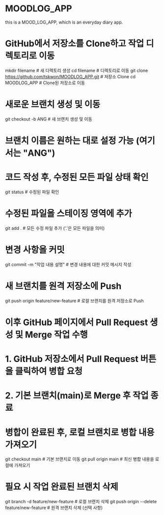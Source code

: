 # MOODLOG_APP

this is a MOOD_LOG_APP, which is an everyday diary app.

# GitHub에서 저장소를 Clone하고 작업 디렉토리로 이동
mkdir filename                   # 새 디렉토리 생성
cd filename                      # 디렉토리로 이동
git clone https://github.com/tskwon/MOODLOG_APP.git  # 저장소 Clone
cd MOODLOG_APP                   # Clone된 저장소로 이동

# 새로운 브랜치 생성 및 이동
git checkout -b ANG  # 새 브랜치 생성 및 이동
# 브랜치 이름은 원하는 대로 설정 가능 (여기서는 "ANG")

# 코드 작성 후, 수정된 모든 파일 상태 확인
git status                        # 수정된 파일 확인

# 수정된 파일을 스테이징 영역에 추가
git add .                         # 모든 수정 파일 추가 ('.'은 모든 파일을 의미)

# 변경 사항을 커밋
git commit -m "작업 내용 설명"     # 변경 내용에 대한 커밋 메시지 작성

# 새 브랜치를 원격 저장소에 Push
git push origin feature/new-feature  # 로컬 브랜치를 원격 저장소로 Push

# 이후 GitHub 페이지에서 Pull Request 생성 및 Merge 작업 수행
# 1. GitHub 저장소에서 Pull Request 버튼을 클릭하여 병합 요청
# 2. 기본 브랜치(main)로 Merge 후 작업 종료

# 병합이 완료된 후, 로컬 브랜치로 병합 내용 가져오기
git checkout main                # 기본 브랜치로 이동
git pull origin main             # 최신 병합 내용을 로컬에 가져오기

# 필요 시 작업 완료된 브랜치 삭제
git branch -d feature/new-feature  # 로컬 브랜치 삭제
git push origin --delete feature/new-feature  # 원격 브랜치 삭제 (선택 사항)

